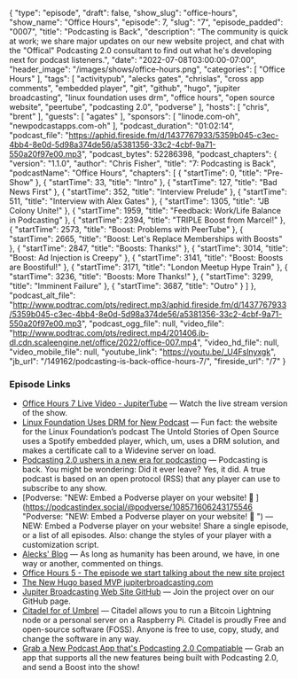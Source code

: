 {
  "type": "episode",
  "draft": false,
  "show_slug": "office-hours",
  "show_name": "Office Hours",
  "episode": 7,
  "slug": "7",
  "episode_padded": "0007",
  "title": "Podcasting is Back",
  "description": "The community is quick at work; we share major updates on our new website project, and chat with the \"Offical\" Podcasting 2.0 consultant to find out what he's developing next for podcast listeners.",
  "date": "2022-07-08T03:00:00-07:00",
  "header_image": "/images/shows/office-hours.png",
  "categories": [
    "Office Hours"
  ],
  "tags": [
    "activitypub",
    "alecks gates",
    "chrislas",
    "cross app comments",
    "embedded player",
    "git",
    "github",
    "hugo",
    "jupiter broadcasting",
    "linux foundation uses drm",
    "office hours",
    "open source website",
    "peertube",
    "podcasting 2.0",
    "podverse"
  ],
  "hosts": [
    "chris",
    "brent"
  ],
  "guests": [
    "agates"
  ],
  "sponsors": [
    "linode.com-oh",
    "newpodcastapps.com-oh"
  ],
  "podcast_duration": "01:02:14",
  "podcast_file": "https://aphid.fireside.fm/d/1437767933/5359b045-c3ec-4bb4-8e0d-5d98a374de56/a5381356-33c2-4cbf-9a71-550a20f97e00.mp3",
  "podcast_bytes": 52286398,
  "podcast_chapters": {
    "version": "1.1.0",
    "author": "Chris Fisher",
    "title": "7: Podcasting is Back",
    "podcastName": "Office Hours",
    "chapters": [
      {
        "startTime": 0,
        "title": "Pre-Show"
      },
      {
        "startTime": 33,
        "title": "Intro"
      },
      {
        "startTime": 127,
        "title": "Bad News First"
      },
      {
        "startTime": 352,
        "title": "Interview Prelude"
      },
      {
        "startTime": 511,
        "title": "Interview with Alex Gates"
      },
      {
        "startTime": 1305,
        "title": "JB Colony Unite!"
      },
      {
        "startTime": 1959,
        "title": "Feedback: Work/Life Balance in Podcasting"
      },
      {
        "startTime": 2394,
        "title": "TRIPLE Boost from Marcel!"
      },
      {
        "startTime": 2573,
        "title": "Boost: Problems with PeerTube"
      },
      {
        "startTime": 2665,
        "title": "Boost: Let's Replace Memberships with Boosts"
      },
      {
        "startTime": 2847,
        "title": "Boosts: Thanks!"
      },
      {
        "startTime": 3014,
        "title": "Boost: Ad Injection is Creepy"
      },
      {
        "startTime": 3141,
        "title": "Boost: Boosts are Boostiful!"
      },
      {
        "startTime": 3171,
        "title": "London Meetup Hype Train"
      },
      {
        "startTime": 3236,
        "title": "Boosts: More Thanks!"
      },
      {
        "startTime": 3299,
        "title": "Imminent Failure"
      },
      {
        "startTime": 3687,
        "title": "Outro"
      }
    ]
  },
  "podcast_alt_file": "http://www.podtrac.com/pts/redirect.mp3/aphid.fireside.fm/d/1437767933/5359b045-c3ec-4bb4-8e0d-5d98a374de56/a5381356-33c2-4cbf-9a71-550a20f97e00.mp3",
  "podcast_ogg_file": null,
  "video_file": "http://www.podtrac.com/pts/redirect.mp4/201406.jb-dl.cdn.scaleengine.net/office/2022/office-007.mp4",
  "video_hd_file": null,
  "video_mobile_file": null,
  "youtube_link": "https://youtu.be/_U4Fslnyxgk",
  "jb_url": "/149162/podcasting-is-back-office-hours-7/",
  "fireside_url": "/7"
}


### Episode Links

  * [Office Hours 7 Live Video - JupiterTube](https://jupiter.tube/w/6RtHtEFMurR7sitoSTSULx "Office Hours 7 Live Video - JupiterTube") — Watch the live stream version of the show.
  * [Linux Foundation Uses DRM for New Podcast](https://podnews.net/update/video-podcasts-by-the-numbers "Linux Foundation Uses DRM for New Podcast") — Fun fact: the website for the Linux Foundation’s podcast The Untold Stories of Open Source uses a Spotify embedded player, which, um, uses a DRM solution, and makes a certificate call to a Widevine server on load.
  * [Podcasting 2.0 ushers in a new era for podcasting](https://9to5mac.com/2022/06/26/podcasting-2-0/ "Podcasting 2.0 ushers in a new era for podcasting") — Podcasting is back. You might be wondering: Did it ever leave? Yes, it did. A true podcast is based on an open protocol (RSS) that any player can use to subscribe to any show. 
  * [Podverse: "NEW: Embed a Podverse player on your website! 🥳 ](https://podcastindex.social/@podverse/108571606243175546 "Podverse: "NEW: Embed a Podverse player on your website! 🥳 ") — NEW: Embed a Podverse player on your website! Share a single episode, or a list of all episodes. Also: change the styles of your player with a customization script.
  * [Alecks' Blog](https://write.agates.io/ "Alecks' Blog") — As long as humanity has been around, we have, in one way or another, commented on things. 
  * [Office Hours 5 - The episode we start talking about the new site project](https://www.officehours.hair/5 "Office Hours 5 - The episode we start talking about the new site project")
  * [The New Hugo based MVP jupiterbroadcasting.com](https://jupiterbroadcasting.net/ "The New Hugo based MVP jupiterbroadcasting.com")
  * [Jupiter Broadcasting Web Site GitHub](https://github.com/JupiterBroadcasting/jupiterbroadcasting.com "Jupiter Broadcasting Web Site GitHub") — Join the project over on our GitHub page.
  * [Citadel for of Umbrel](https://runcitadel.space/ "Citadel for of Umbrel") — Citadel allows you to run a Bitcoin Lightning node or a personal server on a Raspberry Pi. Citadel is proudly Free and open-source software (FOSS). Anyone is free to use, copy, study, and change the software in any way.
  * [Grab a New Podcast App that's Podcasting 2.0 Compatiable](https://podcastindex.org/apps?appTypes=app&elements=Value "Grab a New Podcast App that's Podcasting 2.0 Compatiable") — Grab an app that supports all the new features being built with Podcasting 2.0, and send a Boost into the show!


